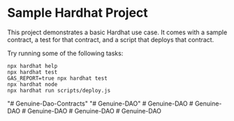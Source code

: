 # Sample Hardhat Project

This project demonstrates a basic Hardhat use case. It comes with a sample contract, a test for that contract, and a script that deploys that contract.

Try running some of the following tasks:

```shell
npx hardhat help
npx hardhat test
GAS_REPORT=true npx hardhat test
npx hardhat node
npx hardhat run scripts/deploy.js
```
"# Genuine-Dao-Contracts" 
"# Genuine-DAO" 
#   G e n u i n e - D A O  
 #   G e n u i n e - D A O  
 #   G e n u i n e - D A O  
 #   G e n u i n e - D A O  
 #   G e n u i n e - D A O  
 